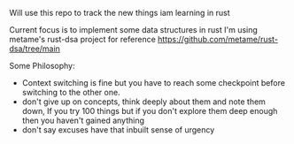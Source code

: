 Will use this repo to track the new things iam learning in rust 

Current focus is to implement some data structures in rust I'm using metame's rust-dsa project for reference https://github.com/metame/rust-dsa/tree/main 


Some Philosophy: 

- Context switching is fine but you have to reach some checkpoint before switching to the other one. 
- don't give up on concepts, think deeply about them and note them down, If you try 100 things but if you don't explore them deep enough then you haven't gained anything
- don't say excuses have that inbuilt sense of urgency

